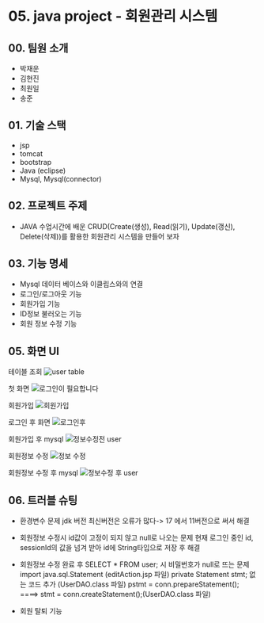 # 05. java project - 회원관리 시스템

## 00. 팀원 소개
- 박재운
- 김현진
- 최원일
- 송준

## 01. 기술 스택
- jsp
- tomcat 
- bootstrap
- Java (eclipse)
- Mysql, Mysql(connector)

## 02. 프로젝트 주제
- JAVA 수업시간에 배운 CRUD(Create(생성), Read(읽기), Update(갱신), Delete(삭제))를 활용한 회원관리 시스템을 만들어 보자

## 03. 기능 명세
- Mysql 데이터 베이스와 이클립스와의 연결
- 로그인/로그아웃 기능 
- 회원가입 기능 
- ID정보 불러오는 기능
- 회원 정보 수정 기능

## 05. 화면 UI

테이블 조회
![user table](https://user-images.githubusercontent.com/99165620/168628655-5f812de6-6a66-4e53-80d4-09703a5c2171.png)

첫 화면
![로그인이 필요합니다](https://user-images.githubusercontent.com/99165620/168627575-4ce74dca-6fbf-4451-bae0-877a521d30f1.png)

회원가입
![회원가입](https://user-images.githubusercontent.com/99165620/168627582-6b85f453-50b6-44f7-a5c6-d9a822e673cb.png)

로그인 후 화면
![로그인후](https://user-images.githubusercontent.com/99165620/168628663-ecc591dd-405b-4448-afd1-de4a0c870656.png)

회원가입 후 mysql 
![정보수정전 user](https://user-images.githubusercontent.com/99165620/168628673-7f5f367f-c4e9-4106-ad19-c2c4562ff58b.png)

회원정보 수정
![정보 수정](https://user-images.githubusercontent.com/99165620/168628668-2c526060-c8f2-44fe-a7c3-aad8054f44b1.png)

회원정보 수정 후 mysql
![정보수정 후 user](https://user-images.githubusercontent.com/99165620/168628670-55e72150-b0e2-41d5-b481-78786b58714d.png)




## 06. 트러블 슈팅
- 환경변수 문제
jdk 버전 최신버전은 오류가 많다-> 17 에서 11버전으로 써서 해결

- 회원정보 수정시 id값이 고정이 되지 않고 null로 나오는 문제
현재 로그인 중인 id, sessionId의 값을 넘겨 받아 id에 String타입으로 저장 후 해결

- 회원정보 수정 완료 후 SELECT * FROM user; 시 비밀번호가 null로 뜨는 문제
import java.sql.Statement (editAction.jsp 파일)
private Statement stmt; 없는 코드 추가 (UserDAO.class 파일)
pstmt = conn.prepareStatement();     ====> 	stmt = conn.createStatement();(UserDAO.class 파일)

- 회원 탈퇴 기능
